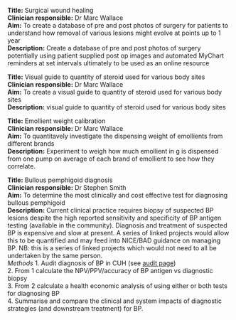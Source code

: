 **Title:** Surgical wound healing <br>
**Clinician responsible:** Dr Marc Wallace <br>
**Aim:** To create a database of pre and post photos of surgery for patients to understand how removal of various lesions might evolve at points up to 1 year  <br>
**Description:** Create a database of pre and post photos of surgery potentially using patient supplied post op images and automated MyChart reminders at set intervals ultimately to be used as an online resource  <br>

**Title:** Visual guide to quantity of steroid used for various body sites <br>
**Clinician responsible:** Dr Marc Wallace<br>
**Aim:** To create a visual guide to quantity of steroid used for various body sites  <br>
**Description:** visual guide to quantity of steroid used for various body sites  <br> 

**Title:** Emollient weight calibration <br>
**Clinician responsible:** Dr Marc Wallace <br>
**Aim:** To quantitavely investigate the dispensing weight of emollients from different brands  <br>
**Description:** Experiment to weigh how much emollient in g is dispensed from one pump on average of each brand of emollient to see how they correlate.   <br>

**Title:** Bullous pemphigoid diagnosis <br>
**Clinician responsible:** Dr Stephen Smith <br>
**Aim:** To determine the most clinically and cost effective test for diagnosing bullous pemphigoid  <br>
**Description:** Current clinical practice requires biopsy of suspected BP lesions despite the high reported sensitivity and specificity of BP antigen testing (available in the community). Diagnosis and treatment of suspected BP is expensive and slow at present. A series of linked projects would allow this to be quantified and may feed into NICE/BAD guidance on managing BP. NB: this is a series of linked projects which would not need to all be undertaken by the same person. <br>
*Methods* 1. Audit diagnosis of BP in CUH (see [audit page](/audit.md)) <br>
2. From 1 calculate the NPV/PPV/accuracy of BP antigen vs diagnostic biopsy <br>
3. From 2 calculate a health economic analysis of using either or both tests for diagnosing BP <br>
4. Summarise and compare the clinical and system impacts of diagnostic strategies (and downstream treatment) for BP.
